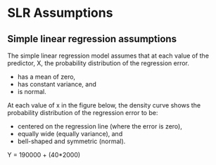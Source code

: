 # SLR Assumptions

## Simple linear regression assumptions

The simple linear regression model assumes that at each value of the predictor, X, the probability distribution of the regression error.

- has a mean of zero,
- has constant variance, and
- is normal.

At each value of x in the figure below, the density curve shows the probability distribution of the regression error to be:

- centered on the regression line (where the error is zero),
- equally wide (equally variance), and
- bell-shaped and symmetric (normal).

Y = 190000 + (40*2000) 
